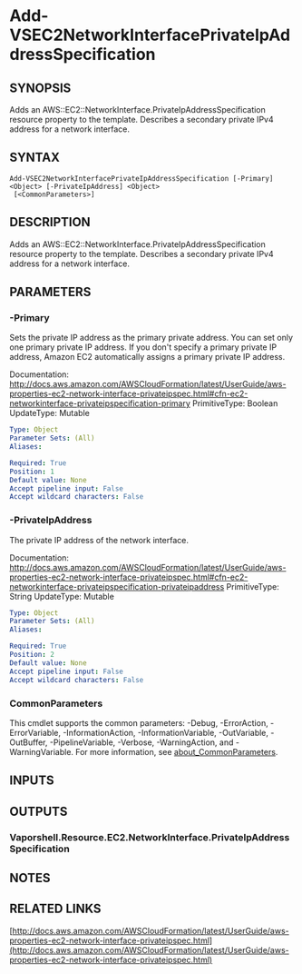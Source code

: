 # Add-VSEC2NetworkInterfacePrivateIpAddressSpecification

## SYNOPSIS
Adds an AWS::EC2::NetworkInterface.PrivateIpAddressSpecification resource property to the template.
Describes a secondary private IPv4 address for a network interface.

## SYNTAX

```
Add-VSEC2NetworkInterfacePrivateIpAddressSpecification [-Primary] <Object> [-PrivateIpAddress] <Object>
 [<CommonParameters>]
```

## DESCRIPTION
Adds an AWS::EC2::NetworkInterface.PrivateIpAddressSpecification resource property to the template.
Describes a secondary private IPv4 address for a network interface.

## PARAMETERS

### -Primary
Sets the private IP address as the primary private address.
You can set only one primary private IP address.
If you don't specify a primary private IP address, Amazon EC2 automatically assigns a primary private IP address.

Documentation: http://docs.aws.amazon.com/AWSCloudFormation/latest/UserGuide/aws-properties-ec2-network-interface-privateipspec.html#cfn-ec2-networkinterface-privateipspecification-primary
PrimitiveType: Boolean
UpdateType: Mutable

```yaml
Type: Object
Parameter Sets: (All)
Aliases:

Required: True
Position: 1
Default value: None
Accept pipeline input: False
Accept wildcard characters: False
```

### -PrivateIpAddress
The private IP address of the network interface.

Documentation: http://docs.aws.amazon.com/AWSCloudFormation/latest/UserGuide/aws-properties-ec2-network-interface-privateipspec.html#cfn-ec2-networkinterface-privateipspecification-privateipaddress
PrimitiveType: String
UpdateType: Mutable

```yaml
Type: Object
Parameter Sets: (All)
Aliases:

Required: True
Position: 2
Default value: None
Accept pipeline input: False
Accept wildcard characters: False
```

### CommonParameters
This cmdlet supports the common parameters: -Debug, -ErrorAction, -ErrorVariable, -InformationAction, -InformationVariable, -OutVariable, -OutBuffer, -PipelineVariable, -Verbose, -WarningAction, and -WarningVariable. For more information, see [about_CommonParameters](http://go.microsoft.com/fwlink/?LinkID=113216).

## INPUTS

## OUTPUTS

### Vaporshell.Resource.EC2.NetworkInterface.PrivateIpAddressSpecification
## NOTES

## RELATED LINKS

[http://docs.aws.amazon.com/AWSCloudFormation/latest/UserGuide/aws-properties-ec2-network-interface-privateipspec.html](http://docs.aws.amazon.com/AWSCloudFormation/latest/UserGuide/aws-properties-ec2-network-interface-privateipspec.html)

